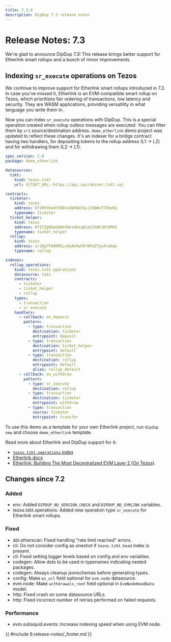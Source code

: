 ```yaml
---
title: 7.3.0
description: DipDup 7.3 release notes
---
```


# Release Notes: 7.3

We're glad to announce DipDup 7.3! This release brings better support for Etherlink smart rollups and a bunch of minor improvements.

## Indexing `sr_execute` operations on Tezos

We continue to improve support for Etherlink smart rollups introduced in 7.2. In case you've missed it, Etherlink is an EVM-compatible smart rollup on Tezos, which prioritizes fair ordering of transactions, low latency and security. They are WASM applications, providing versatility in what language you write them in.

Now you can index `sr_execute` operations with DipDup. This is a special operation created when rollup outbox messages are executed. You can filter them by `sr1` source/destination address. `demo_etherlink` demo project was updated to reflect these changes. It's an indexer for a bridge contract having two handlers, for depositing tokens to the rollup address (L1 -> L2) and for withdrawing them (L2 -> L1).

```yaml [dipdup.yaml]
spec_version: 2.0
package: demo_etherlink

datasources:
  tzkt:
    kind: tezos.tzkt
    url: ${TZKT_URL:-https://api.nairobinet.tzkt.io}

contracts:
  ticketer:
    kind: tezos
    address: KT1PmYUomF3HDxsGWYQUCbLi2X8WvT7ZHv8o
    typename: ticketer
  ticket_helper:
    kind: tezos
    address: KT1TZg9EwGHKbfWvsHGsqBjm3J5NhJBtHPKX
    typename: ticket_helper
  rollup:
    kind: tezos
    address: sr1QgYF6ARMSLcWyAX4wFDrWFaZTyy4twbqe
    typename: rollup

indexes:
  rollup_operations:
    kind: tezos.tzkt.operations
    datasource: tzkt
    contracts:
      - ticketer
      - ticket_helper
      - rollup
    types:
      - transaction
      - sr_execute
    handlers:
      - callback: on_deposit
        pattern:
          - type: transaction
            destination: ticketer
            entrypoint: deposit
          - type: transaction
            destination: ticket_helper
            entrypoint: default
          - type: transaction
            destination: rollup
            entrypoint: default
            alias: rollup_default
      - callback: on_withdraw
        pattern:
          - type: sr_execute
            destination: rollup
          - type: transaction
            destination: ticketer
            entrypoint: withdraw
          - type: transaction
            source: ticketer
            entrypoint: transfer
```

To use this demo as a template for your own Etherlink project, run `dipdup new` and choose `demo_etherlink` template.

Read more about Etherlink and DipDup support for it:

- [`tezos.tzkt.operations` index](../2.indexes/6.tezos_tzkt_operations.md)
- [Etherlink docs](https://docs.etherlink.com/)
- [Etherlink: Building The Most Decentralized EVM Layer 2 (On Tezos)](https://news.tezoscommons.org/etherlink-building-the-most-decentralized-evm-layer-2-on-tezos-1c749fb78d34).

## Changes since 7.2

### Added

- env: Added `DIPDUP_NO_VERSION_CHECK` and `DIPDUP_NO_SYMLINK` variables.
- tezos.tzkt.operations: Added new operation type `sr_execute` for Etherlink smart rollups.

### Fixed

- abi.etherscan: Fixed handling "rate limit reached" errors.
- cli: Do not consider config as oneshot if `tezos.tzkt.head` index is present.
- cli: Fixed setting logger levels based on config and env variables.
- codegen: Allow dots to be used in typenames indicating nested packages.
- codegen: Always cleanup jsonschemas before generating types.
- config: Make `ws_url` field optional for `evm.node` datasource.
- evm.node: Make `withdrawals_root` field optional in `EvmNodeHeadData` model.
- http: Fixed crash on some datasource URLs.
- http: Fixed incorrect number of retries performed on failed requests.

### Performance

- evm.subsquid.events: Increase indexing speed when using EVM node.

{{ #include 9.release-notes/_footer.md }}
